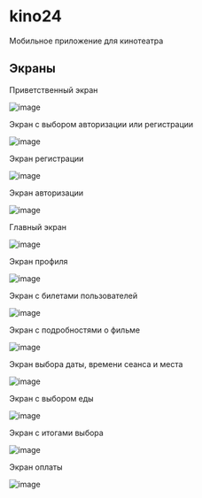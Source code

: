 # kino24

Мобильное приложение для кинотеатра

## Экраны

Приветственный экран

![image](https://github.com/LiliaLuSol/kino24/assets/116663842/7169813e-49c8-4e32-ae50-91cfbe9733aa)


Экран с выбором авторизации или регистрации

![image](https://github.com/LiliaLuSol/kino24/assets/116663842/fad6498c-0ec5-4761-99aa-b0c2c378a6bc)


Экран регистрации

![image](https://github.com/LiliaLuSol/kino24/assets/116663842/febc5841-629b-46e4-8599-c1157685f0e6)


Экран авторизации

![image](https://github.com/LiliaLuSol/kino24/assets/116663842/973dd27e-7ef3-4cae-bbce-986ec3893f5d)


Главный экран 

![image](https://github.com/LiliaLuSol/kino24/assets/116663842/e443baa7-21a2-4d77-b0df-3781e7e5feb5)


Экран профиля

![image](https://github.com/LiliaLuSol/kino24/assets/116663842/dfb99db7-0506-43db-a2cc-a6c3629af506)


Экран с билетами пользователей 

![image](https://github.com/LiliaLuSol/kino24/assets/116663842/a2802a9f-b467-498b-9834-452cf8008be9)


Экран с подробностями о фильме

![image](https://github.com/LiliaLuSol/kino24/assets/116663842/aef41115-537d-451b-bdc6-c051a8ddfc5b)


Экран выбора даты, времени сеанса и места

![image](https://github.com/LiliaLuSol/kino24/assets/116663842/c8ec79d6-c9d3-4575-bdcd-266467d09de3)


Экран с выбором еды

![image](https://github.com/LiliaLuSol/kino24/assets/116663842/8dd2bd6e-5d22-45fb-8492-edc914e14372)


Экран с итогами выбора 

![image](https://github.com/LiliaLuSol/kino24/assets/116663842/277a92a2-a925-4079-901d-3c8123db2ac5)


Экран оплаты

![image](https://github.com/LiliaLuSol/kino24/assets/116663842/d7ed555b-74f3-4ccf-a45c-9fbf08b6bdcd)

